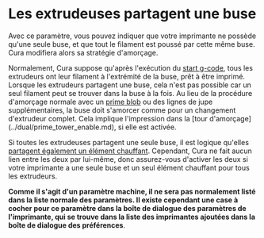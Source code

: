 Les extrudeuses partagent une buse
====
Avec ce paramètre, vous pouvez indiquer que votre imprimante ne possède qu'une seule buse, et que tout le filament est poussé par cette même buse. Cura modifiera alors sa stratégie d'amorçage.

Normalement, Cura suppose qu'après l'exécution du [start g-code](machine_start_gcode.md), tous les extrudeurs ont leur filament à l'extrémité de la buse, prêt à être imprimé. Lorsque les extrudeurs partagent une buse, cela n'est pas possible car un seul filament peut se trouver dans la buse à la fois. Au lieu de la procédure d'amorçage normale avec un [prime blob](../platform_adhesion/prime_blob_enable.md) ou des lignes de jupe supplémentaires, la buse doit s'amorcer comme pour un changement d'extrudeur complet. Cela implique l'impression dans la [tour d'amorçage] (../dual/prime_tower_enable.md), si elle est activée.

Si toutes les extrudeuses partagent une seule buse, il est logique qu'elles [partagent également un élément chauffant](machine_extruders_share_heater.md). Cependant, Cura ne fait aucun lien entre les deux par lui-même, donc assurez-vous d'activer les deux si votre imprimante a une seule buse et un seul élément chauffant pour tous les extrudeurs.

**Comme il s'agit d'un paramètre machine, il ne sera pas normalement listé dans la liste normale des paramètres. Il existe cependant une case à cocher pour ce paramètre dans la boîte de dialogue des paramètres de l'imprimante, qui se trouve dans la liste des imprimantes ajoutées dans la boîte de dialogue des préférences**.
